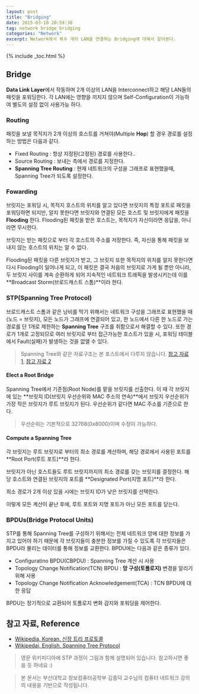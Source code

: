 ```yaml
---
layout: post
title: "Bridging"
date: 2015-03-10 20:59:38
tag: network bridge bridging
categories: "Network"
excerpt: Network에서 복수 개의 LAN을 연결하는 Bridging에 대해서 알아본다.
---
```


{% include _toc.html %}

## Bridge ##
**Data Link Layer**에서 작동하며 2개 이상의 LAN을 Interconnect하고 해당 LAN들의 패킷을 포워딩한다. 각 LAN에는 영향을 끼치지 않으며 Self-Configuration이 가능하여 별도의 설정 없이 사용가능 하다.

### Routing ###
패킷을 보낼 목적지가 2개 이상의 호스트를 거쳐야(Multiple **Hop**) 할 경우 경로를 설정하는 방법은 다음과 같다.

- Fixed Routing : 항상 지정된(고정된) 경로를 사용한다..
- Source Routing : 보내는 측에서 경로를 지정한다.
- **Spanning Tree Routing** : 현재 네트워크의 구성을 그래프로 표현했을때, Spanning Tree가 되도록 설정한다.

### Fowarding ###
브릿지는 포워딩 시, 목적지 호스트의 위치를 알고 있다면 브릿지의 특정 포트로 패킷을 포워딩하면 되지만, 알지 못한다면 브릿지와 연결된 모든 호스트 및 브릿지에게 패킷을 **Flooding** 한다. Flooding된 패킷을 받은 호스트는, 목적지가 자신이라면 응답을, 아니라면 무시한다. 

브릿지는 받는 패킷으로 부터 각 호스트의 주소를 저장한다. 즉, 자신을 통해 패킷을 보내지 않는 호스트의 위치는 알 수 없다.

Flooding된 패킷을 다른 브릿지가 받고, 그 브릿지 또한 목적지의 위치를 알지 못한다면 다시 Flooding이 일어나게 되고, 이 패킷은 결국 처음의 브릿지로 가게 될 뿐만 아니라, 두 브릿지 사이를 계속 순환하게 되어 지속적인 네트워크 트래픽을 발생시키는데 이를 **Broadcast Storm(브로드캐스트 스톰)**이라 한다.

### STP(Spanning Tree Protocol) ###
브로드캐스트 스톰과 같은 낭비를 막기 위해서는 네트워크 구성을 그래프로 표현했을 때(노드 = 브릿지), 모든 노드가 그래프에 연결되어 있고, 한 노드에서 다른 한 노드로 가는 경로를 단 1개로 제한하는 **Spanning Tree** 구조를 취함으로서 해결할 수 있다. 또한 경로가 1개로 고정되므로 여러 브릿지로 부터 접근가능한 호스트가 있을 시, 포워딩 테이블에서 Fault(실패)가 발생하는 것을 없앨 수 있다.

> Spanning Tree와 같은 자료구조는 본 포스트에서 다루지 않습니다. [참고 자료 1](http://ko.wikipedia.org/wiki/%EC%8B%A0%EC%9E%A5_%ED%8A%B8%EB%A6%AC_%ED%94%84%EB%A1%9C%ED%86%A0%EC%BD%9C), [참고 자료 2](http://ko.wikipedia.org/wiki/%EC%83%9D%EC%84%B1%EB%82%98%EB%AC%B4)

#### Elect a Root Bridge  ####
Spanning Tree에서 기준점(Root Node)를 맡을 브릿지를 선출한다. 이 때 각 브릿지에 있는 **브릿지 ID(브릿지 우선순위와 MAC 주소의 연속)**에서 브릿지 우선순위가 가장 작은 브릿지가 루트 브릿지가 된다. 우선순위가 같다면 MAC 주소를 기준으로 한다.

> 우선순위는 기본적으로 32768(0x8000)이며 수정이 가능하다.

#### Compute a Spanning Tree ####
각 브릿지는 루트 브릿지로 부터의 최소 경로를 계산하며, 해당 경로에서 사용된 포트를 **Root Port(루트 포트)**라 한다.

브릿지가 아닌 호스트들도 루트 브릿지까지의 최소 경로를 갖는 브릿지를 결정한다. 해당 호스트와 연결된 브릿지의 포트를 **Designated Port(지명 포트)**라 한다.

최소 경로가 2개 이상 있을 시에는 브릿지 ID가 낮은 브릿지를 선택한다.

이렇게 모든 계산이 끝난 후에, 루트 포트와 지명 포트가 아닌 모든 포트를 닫는다.

### BPDUs(Bridge Protocol Units) ###
STP를 통해 Spanning Tree를 구성하기 위해서는 전체 네트워크 망에 대한 정보를 가지고 있어야 하기 때문에 각 브릿지들이 충분한 정보를 가질 수 있도록 각 브릿지들은 BPDU라 불리는 데이터를 통해 정보를 교환한다. BPDU에는 다음과 같은 종류가 있다.

- Configuratino BPDU(CBPDU) : Spanning Tree 계산 시 사용
- Topology Change Notification(TCN) BPDU : **망 구성(토폴로지)** 변경을 알리기 위해 사용
- Topology Change Notification Acknowledgement(TCA) : TCN BPDU에 대한 응답

BPDU는 정기적으로 교환되어 토폴로지 변화 감지와 포워딩을 제어한다.

## 참고 자료, Reference ##

- [Wikipedia, Korean. 신장 트리 프로토콜](http://ko.wikipedia.org/wiki/%EC%8B%A0%EC%9E%A5_%ED%8A%B8%EB%A6%AC_%ED%94%84%EB%A1%9C%ED%86%A0%EC%BD%9C)
- [Wikipedai, English. Spanning Tree Protocol](http://en.wikipedia.org/wiki/Spanning_Tree_Protocol)

> 영문 위키피디아에 STP 과정이 그림과 함께 설명되어 있습니다. 참고하시면 좋을 듯 하네요 :)

> 본 문서는 부산대학교 정보컴퓨터공학부 김종덕 교수님의 컴퓨터 네트워크 강의의 내용을 기반으로 작성됩니다.